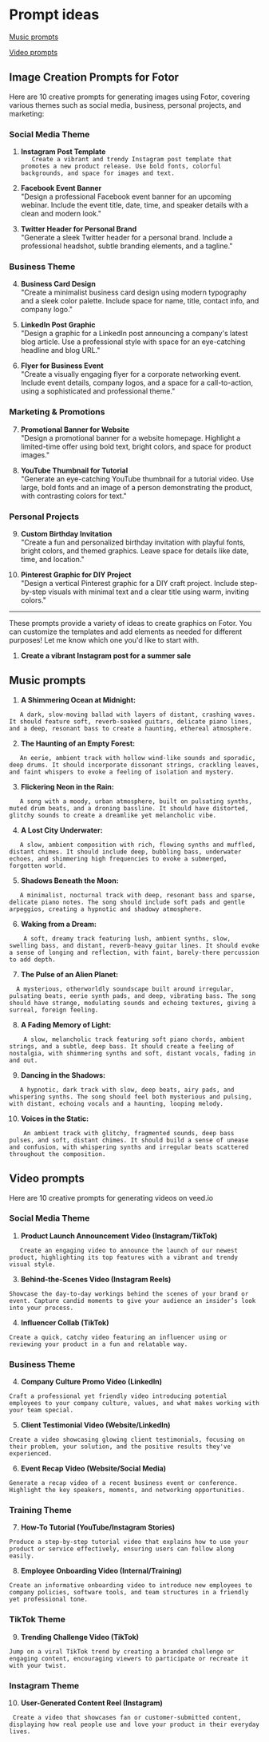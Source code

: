 # Prompt ideas

[Music prompts](https://github.com/drMurtadha/AI4CITYUNI/blob/main/promptIdeas.md#music-prompts)

[Video prompts](https://github.com/drMurtadha/AI4CITYUNI/blob/main/promptIdeas.md#video-prompts)

## Image Creation Prompts for Fotor
Here are 10 creative prompts for generating images using Fotor, covering various themes such as social media, business, personal projects, and marketing:

### Social Media Theme

1. **Instagram Post Template**  
```   Create a vibrant and trendy Instagram post template that promotes a new product release. Use bold fonts, colorful backgrounds, and space for images and text.```

2. **Facebook Event Banner**  
   "Design a professional Facebook event banner for an upcoming webinar. Include the event title, date, time, and speaker details with a clean and modern look."

3. **Twitter Header for Personal Brand**  
   "Generate a sleek Twitter header for a personal brand. Include a professional headshot, subtle branding elements, and a tagline."

### Business Theme

4. **Business Card Design**  
   "Create a minimalist business card design using modern typography and a sleek color palette. Include space for name, title, contact info, and company logo."

5. **LinkedIn Post Graphic**  
   "Design a graphic for a LinkedIn post announcing a company's latest blog article. Use a professional style with space for an eye-catching headline and blog URL."

6. **Flyer for Business Event**  
   "Create a visually engaging flyer for a corporate networking event. Include event details, company logos, and a space for a call-to-action, using a sophisticated and professional theme."

### Marketing & Promotions

7. **Promotional Banner for Website**  
   "Design a promotional banner for a website homepage. Highlight a limited-time offer using bold text, bright colors, and space for product images."

8. **YouTube Thumbnail for Tutorial**  
   "Generate an eye-catching YouTube thumbnail for a tutorial video. Use large, bold fonts and an image of a person demonstrating the product, with contrasting colors for text."

### Personal Projects

9. **Custom Birthday Invitation**  
   "Create a fun and personalized birthday invitation with playful fonts, bright colors, and themed graphics. Leave space for details like date, time, and location."

10. **Pinterest Graphic for DIY Project**  
    "Design a vertical Pinterest graphic for a DIY craft project. Include step-by-step visuals with minimal text and a clear title using warm, inviting colors."

---

These prompts provide a variety of ideas to create graphics on Fotor. You can customize the templates and add elements as needed for different purposes! Let me know which one you'd like to start with.
1. **Create a vibrant Instagram post for a summer sale**  


## Music prompts

1. **A Shimmering Ocean at Midnight:**
```
   A dark, slow-moving ballad with layers of distant, crashing waves. It should feature soft, reverb-soaked guitars, delicate piano lines, and a deep, resonant bass to create a haunting, ethereal atmosphere.
```

2. **The Haunting of an Empty Forest:**
```
   An eerie, ambient track with hollow wind-like sounds and sporadic, deep drums. It should incorporate dissonant strings, crackling leaves, and faint whispers to evoke a feeling of isolation and mystery.
```

3. **Flickering Neon in the Rain:**
```
   A song with a moody, urban atmosphere, built on pulsating synths, muted drum beats, and a droning bassline. It should have distorted, glitchy sounds to create a dreamlike yet melancholic vibe.
```

4. **A Lost City Underwater:**
```
   A slow, ambient composition with rich, flowing synths and muffled, distant chimes. It should include deep, bubbling bass, underwater echoes, and shimmering high frequencies to evoke a submerged, forgotten world.
```

5. **Shadows Beneath the Moon:**
```
   A minimalist, nocturnal track with deep, resonant bass and sparse, delicate piano notes. The song should include soft pads and gentle arpeggios, creating a hypnotic and shadowy atmosphere.
```

6. **Waking from a Dream:**
```
    A soft, dreamy track featuring lush, ambient synths, slow, swelling bass, and distant, reverb-heavy guitar lines. It should evoke a sense of longing and reflection, with faint, barely-there percussion to add depth.
```

7. **The Pulse of an Alien Planet:**
 ```
   A mysterious, otherworldly soundscape built around irregular, pulsating beats, eerie synth pads, and deep, vibrating bass. The song should have strange, modulating sounds and echoing textures, giving a surreal, foreign feeling.
 ```

8. **A Fading Memory of Light:**
```
    A slow, melancholic track featuring soft piano chords, ambient strings, and a subtle, deep bass. It should create a feeling of nostalgia, with shimmering synths and soft, distant vocals, fading in and out.
```

9. **Dancing in the Shadows:**
```
   A hypnotic, dark track with slow, deep beats, airy pads, and whispering synths. The song should feel both mysterious and pulsing, with distant, echoing vocals and a haunting, looping melody.
```

10. **Voices in the Static:**
```
    An ambient track with glitchy, fragmented sounds, deep bass pulses, and soft, distant chimes. It should build a sense of unease and confusion, with whispering synths and irregular beats scattered throughout the composition.
```

## Video prompts

Here are 10 creative prompts for generating videos on veed.io

### Social Media Theme

1. **Product Launch Announcement Video (Instagram/TikTok)**
```
   Create an engaging video to announce the launch of our newest product, highlighting its top features with a vibrant and trendy visual style.
```

3. **Behind-the-Scenes Video (Instagram Reels)**  
```
Showcase the day-to-day workings behind the scenes of your brand or event. Capture candid moments to give your audience an insider’s look into your process.
```

4. **Influencer Collab (TikTok)**  
```
Create a quick, catchy video featuring an influencer using or reviewing your product in a fun and relatable way.
```

### Business Theme

4. **Company Culture Promo Video (LinkedIn)**  
```
Craft a professional yet friendly video introducing potential employees to your company culture, values, and what makes working with your team special.
```

5. **Client Testimonial Video (Website/LinkedIn)**  
 ```
Create a video showcasing glowing client testimonials, focusing on their problem, your solution, and the positive results they've experienced.
 ```

6. **Event Recap Video (Website/Social Media)**  
```
Generate a recap video of a recent business event or conference. Highlight the key speakers, moments, and networking opportunities.
```

### Training Theme

7. **How-To Tutorial (YouTube/Instagram Stories)**  
 ```
Produce a step-by-step tutorial video that explains how to use your product or service effectively, ensuring users can follow along easily.
 ```

8. **Employee Onboarding Video (Internal/Training)**  
```
Create an informative onboarding video to introduce new employees to company policies, software tools, and team structures in a friendly yet professional tone.
```

### TikTok Theme

9. **Trending Challenge Video (TikTok)**  
```
Jump on a viral TikTok trend by creating a branded challenge or engaging content, encouraging viewers to participate or recreate it with your twist.
```

### Instagram Theme

10. **User-Generated Content Reel (Instagram)**  
```
 Create a video that showcases fan or customer-submitted content, displaying how real people use and love your product in their everyday lives.
```


